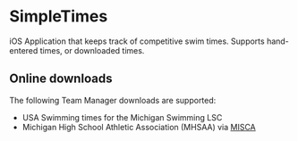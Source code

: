 SimpleTimes
===========

iOS Application that keeps track of competitive swim times. Supports hand-entered times, or downloaded times.

Online downloads
----------------

The following Team Manager downloads are supported:

* USA Swimming times for the Michigan Swimming LSC 
* Michigan High School Athletic Association (MHSAA) via [MISCA](http://www.sports-tek.com/tmonline/index.asp?STRIPPED=MHSAAMISCAOfficeCopy)
